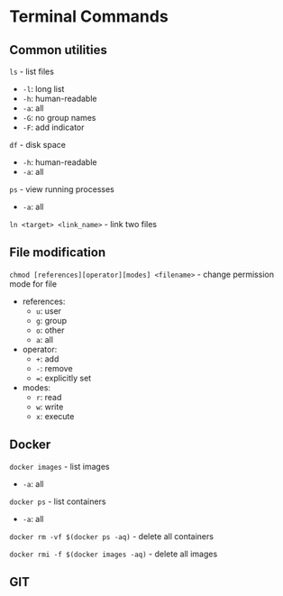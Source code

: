 # Terminal Commands

## Common utilities

`ls` - list files
- `-l`: long list
- `-h`: human-readable
- `-a`: all
- `-G`: no group names
- `-F`: add indicator

`df` - disk space
- `-h`: human-readable
- `-a`: all

`ps` - view running processes
 - `-a`: all

`ln <target> <link_name>` - link two files

## File modification

`chmod [references][operator][modes] <filename>` - change permission mode for file
- references:
  - `u`: user
  - `g`: group
  - `o`: other
  - `a`: all
- operator:
  - `+`: add
  - `-`: remove
  - `=`: explicitly set
- modes:
  - `r`: read
  - `w`: write
  - `x`: execute

## Docker

`docker images` - list images
- `-a`: all

`docker ps` - list containers
- `-a`: all

`docker rm -vf $(docker ps -aq)` - delete all containers

`docker rmi -f $(docker images -aq)` - delete all images

## GIT
